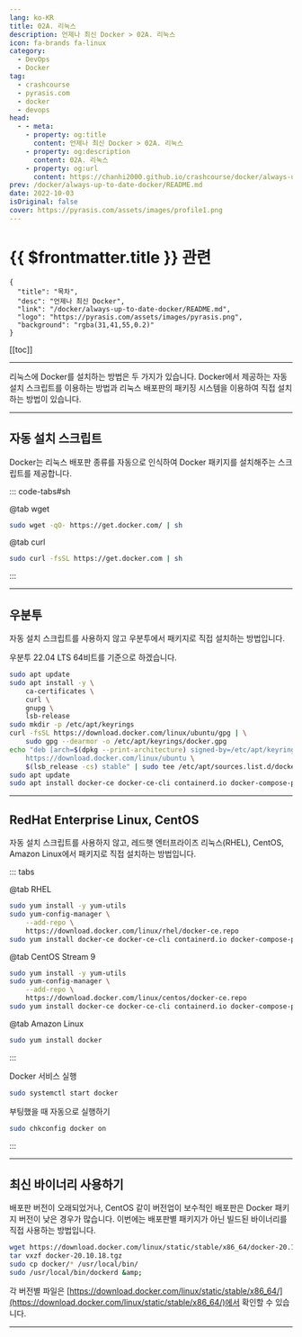 ```yaml
---
lang: ko-KR
title: 02A. 리눅스
description: 언제나 최신 Docker > 02A. 리눅스
icon: fa-brands fa-linux
category: 
  - DevOps
  - Docker
tag: 
  - crashcourse
  - pyrasis.com
  - docker
  - devops
head:
  - - meta:
    - property: og:title
      content: 언제나 최신 Docker > 02A. 리눅스
    - property: og:description
      content: 02A. 리눅스
    - property: og:url
      content: https://chanhi2000.github.io/crashcourse/docker/always-up-to-date-docker/02A.html
prev: /docker/always-up-to-date-docker/README.md
date: 2022-10-03
isOriginal: false
cover: https://pyrasis.com/assets/images/profile1.png
---
```


# {{ $frontmatter.title }} 관련

```component VPCard
{
  "title": "목차",
  "desc": "언제나 최신 Docker",
  "link": "/docker/always-up-to-date-docker/README.md",
  "logo": "https://pyrasis.com/assets/images/pyrasis.png",
  "background": "rgba(31,41,55,0.2)"
}
```

[[toc]]

---

<SiteInfo
  name="02. Docker 설치하기"
  desc="언제나 최신 Docker"
  url="https://pyrasis.com/jHLsAlwaysUpToDateDocker/Unit02"
  logo="https://pyrasis.com/assets/images/pyrasis.png"
  preview="https://pyrasis.com/assets/images/profile1.png"/>

리눅스에 Docker를 설치하는 방법은 두 가지가 있습니다. Docker에서 제공하는 자동 설치 스크립트를 이용하는 방법과 리눅스 배포판의 패키징 시스템을 이용하여 직접 설치하는 방법이 있습니다.

---

## 자동 설치 스크립트

Docker는 리눅스 배포판 종류를 자동으로 인식하여 Docker 패키지를 설치해주는 스크립트를 제공합니다.

::: code-tabs#sh

@tab wget

```sh
sudo wget -qO- https://get.docker.com/ | sh
```

@tab curl

```sh
sudo curl -fsSL https://get.docker.com | sh
```

:::

---

## <FontIcon icon="fa-brands fa-ubuntu"/>우분투

자동 설치 스크립트를 사용하지 않고 우분투에서 패키지로 직접 설치하는 방법입니다.

우분투 22.04 LTS 64비트를 기준으로 하겠습니다.

```sh
sudo apt update
sudo apt install -y \
    ca-certificates \
    curl \
    gnupg \
    lsb-release
sudo mkdir -p /etc/apt/keyrings
curl -fsSL https://download.docker.com/linux/ubuntu/gpg | \
    sudo gpg --dearmor -o /etc/apt/keyrings/docker.gpg
echo "deb [arch=$(dpkg --print-architecture) signed-by=/etc/apt/keyrings/docker.gpg] \
    https://download.docker.com/linux/ubuntu \
    $(lsb_release -cs) stable" | sudo tee /etc/apt/sources.list.d/docker.list  > /dev/null
sudo apt update
sudo apt install docker-ce docker-ce-cli containerd.io docker-compose-plugin
```

---

## <FontIcon icon="fa-brands fa-redhat"/>RedHat Enterprise Linux, <FontIcon icon="fa-brands fa-centos"/>CentOS

자동 설치 스크립트를 사용하지 않고, 레드햇 엔터프라이즈 리눅스(RHEL), CentOS, Amazon Linux에서 패키지로 직접 설치하는 방법입니다.

::: tabs

@tab <FontIcon icon="fa-brands fa-redhat"/>RHEL

```sh
sudo yum install -y yum-utils
sudo yum-config-manager \
    --add-repo \
    https://download.docker.com/linux/rhel/docker-ce.repo
sudo yum install docker-ce docker-ce-cli containerd.io docker-compose-plugin
```

@tab <FontIcon icon="fa-brands fa-centos"/>CentOS Stream 9

```sh
sudo yum install -y yum-utils
sudo yum-config-manager \
    --add-repo \
    https://download.docker.com/linux/centos/docker-ce.repo
sudo yum install docker-ce docker-ce-cli containerd.io docker-compose-plugin
```

@tab <FontIcon icon="fa-brands fa-aws"/>Amazon Linux

```sh
sudo yum install docker
```

:::

Docker 서비스 실행

```sh
sudo systemctl start docker
```

부팅했을 때 자동으로 실행하기

```sh
sudo chkconfig docker on
```

:::

---

## 최신 바이너리 사용하기

배포판 버전이 오래되었거나, CentOS 같이 버전업이 보수적인 배포판은 Docker 패키지 버전이 낮은 경우가 많습니다. 이번에는 배포판별 패키지가 아닌 빌드된 바이너리를 직접 사용하는 방법입니다.

```sh
wget https://download.docker.com/linux/static/stable/x86_64/docker-20.10.18.tgz
tar vxzf docker-20.10.18.tgz
sudo cp docker/* /usr/local/bin/
sudo /usr/local/bin/dockerd &amp;
```

각 버전별 파일은 [<FontIcon icon="fa-brands fa-docker"/>https://download.docker.com/linux/static/stable/x86_64/](https://download.docker.com/linux/static/stable/x86_64/)에서 확인할 수 있습니다.

---

<TagLinks />